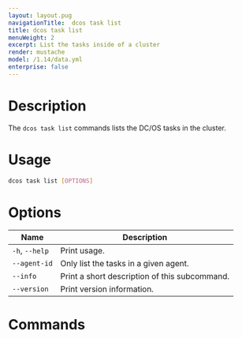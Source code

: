 ```yaml
---
layout: layout.pug
navigationTitle:  dcos task list
title: dcos task list
menuWeight: 2
excerpt: List the tasks inside of a cluster
render: mustache
model: /1.14/data.yml
enterprise: false
---
```


# Description

The `dcos task list` commands lists the DC/OS tasks in the cluster.

# Usage

```bash
dcos task list [OPTIONS]
```

# Options

| Name |  Description |
|---------|-------------|
| `-h`, `--help`  |    Print usage. |
| `--agent-id`  |    Only list the tasks in a given agent. |
| `--info` |  Print a short description of this subcommand.|
| `--version` |  Print version information.|

# Commands

